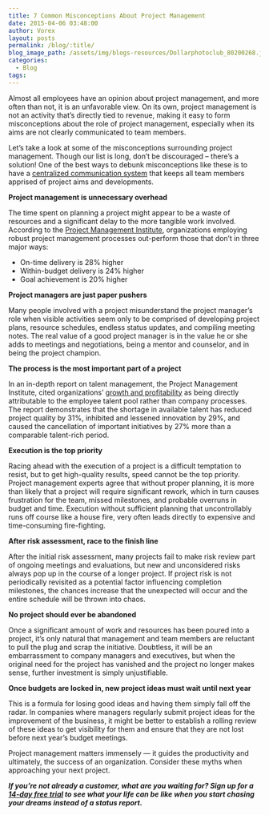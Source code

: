 ```yaml
---
title: 7 Common Misconceptions About Project Management
date: 2015-04-06 03:48:00
author: Vorex
layout: posts
permalink: /blog/:title/
blog_image_path: /assets/img/blogs-resources/Dollarphotoclub_80200268.jpg
categories:
  - Blog
tags:  
---
```



Almost all employees have an opinion about project management, and more often than not, it is an unfavorable view. On its own, project management is not an activity that’s directly tied to revenue, making it easy to form misconceptions about the role of project management, especially when its aims are not clearly communicated to team members.

Let’s take a look at some of the misconceptions surrounding project management. Though our list is long, don’t be discouraged – there’s a solution! One of the best ways to debunk misconceptions like these is to have a [centralized communication system](http://www.vorex.com/) that keeps all team members apprised of project aims and developments.

**Project management is unnecessary overhead**

The time spent on planning a project might appear to be a waste of resources and a significant delay to the more tangible work involved. According to the [Project Management Institute](http://www.corporatecomplianceinsights.com/top-five-project-management-myths/), organizations employing robust project management processes out-perform those that don’t in three major ways:

* On-time delivery is 28% higher
* Within-budget delivery is 24% higher
* Goal achievement is 20% higher

**Project managers are just paper pushers**

Many people involved with a project misunderstand the project manager’s role when visible activities seem only to be comprised of developing project plans, resource schedules, endless status updates, and compiling meeting notes. The real value of a good project manager is in the value he or she adds to meetings and negotiations, being a mentor and counselor, and in being the project champion.

**The process is the most important part of a project**

In an in-depth report on talent management, the Project Management Institute, cited organizations’ [growth and profitability](http://www.pmi.org/learning/pm-network/2014/debunking-common-project-myths.aspx#sthash.nha8UZXs.dpbs) as being directly attributable to the employee talent pool rather than company processes. The report demonstrates that the shortage in available talent has reduced project quality by 31%, inhibited and lessened innovation by 29%, and caused the cancellation of important initiatives by 27% more than a comparable talent-rich period.

**Execution is the top priority**

Racing ahead with the execution of a project is a difficult temptation to resist, but to get high-quality results, speed cannot be the top priority. Project management experts agree that without proper planning, it is more than likely that a project will require significant rework, which in turn causes frustration for the team, missed milestones, and probable overruns in budget and time. Execution without sufficient planning that uncontrollably runs off course like a house fire, very often leads directly to expensive and time-consuming fire-fighting.

**After risk assessment, race to the finish line**

After the initial risk assessment, many projects fail to make risk review part of ongoing meetings and evaluations, but new and unconsidered risks always pop up in the course of a longer project. If project risk is not periodically revisited as a potential factor influencing completion milestones, the chances increase that the unexpected will occur and the entire schedule will be thrown into chaos.

**No project should ever be abandoned**

Once a significant amount of work and resources has been poured into a project, it’s only natural that management and team members are reluctant to pull the plug and scrap the initiative. Doubtless, it will be an embarrassment to company managers and executives, but when the original need for the project has vanished and the project no longer makes sense, further investment is simply unjustifiable.

**Once budgets are locked in, new project ideas must wait until next year**

This is a formula for losing good ideas and having them simply fall off the radar. In companies where managers regularly submit project ideas for the improvement of the business, it might be better to establish a rolling review of these ideas to get visibility for them and ensure that they are not lost before next year’s budget meetings.

Project management matters immensely — it guides the productivity and ultimately, the success of an organization. Consider these myths when approaching your next project.

***If you’re not already a customer, what are you waiting for? Sign up for a [14-day free trial](http://www.vorex.com/free-trial/) to see what your life can be like when you start chasing your dreams instead of a status report.***
